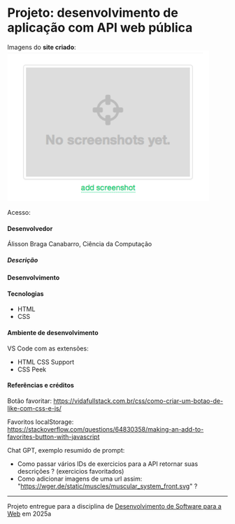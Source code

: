 # Projeto: desenvolvimento de aplicação com API web pública

Imagens do **site criado**:  
![screenshot](img/screenshot.png "screenshot")

Acesso: 


#### Desenvolvedor
Álisson Braga Canabarro, Ciência da Computação


##### Descrição


#### Desenvolvimento


#### Tecnologias

- HTML
- CSS

#### Ambiente de desenvolvimento

VS Code com as extensões:
- HTML CSS Support
- CSS Peek

#### Referências e créditos

Botão favoritar:
https://vidafullstack.com.br/css/como-criar-um-botao-de-like-com-css-e-js/

Favoritos localStorage:
https://stackoverflow.com/questions/64830358/making-an-add-to-favorites-button-with-javascript

Chat GPT, exemplo resumido de prompt:
- Como passar vários IDs de exercicios para a API retornar suas descrições ? (exercicios favoritados)
- Como adicionar imagens de uma url assim: "https://wger.de/static/muscles/muscular_system_front.svg" ?



---
Projeto entregue para a disciplina de [Desenvolvimento de Software para a Web](http://github.com/andreainfufsm/elc1090-2025a) em 2025a
